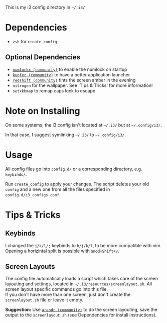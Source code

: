 This is my i3 config directory in `~/.i3/`

# Dependencies
* `zsh` for `create_config`

## Optional Dependencies
* [`numlockx (community)`](https://www.archlinux.org/packages/community/x86_64/numlockx/) to enable the numlock on startup
* [`kupfer (community)`](https://www.archlinux.org/packages/community/any/kupfer/) to have a better application launcher
* [`redshift (community)`](https://www.archlinux.org/packages/community/x86_64/redshift/) tints the screen amber in the evening
* `nitrogen` for the wallpaper. See 'Tips & Tricks' for more information!
* `setxkbmap` to remap caps lock to escape

# Note on Installing
On some systems, the i3 config isn't located at `~/.i3/` but at `~/.config/i3/`.

In that case, I suggest symlinking `~/.i3/` to `~/.config/i3/`.

# Usage
All config files go into `config.d/` or a corresponding directory, e.g. `keybinds/`.

Run `create_config` to apply your changes. The script deletes your old `config` and a new one from all the files specified in `config.d/i3_configs.conf`.

# Tips & Tricks
## Keybinds
I changed the `j/k/l/;` keybinds to `h/j/k/l`, to be more compatible with vim. Opening a horizintal split is possible with `$mod+Shift+v`.

## Screen Layouts
The config file automatically loads a script which takes care of the screen layouting and settings, located in `~/.i3/resources/screenlayout.sh`. All screen layout specific commands go into this file.
<br>
If you don't have more than one screen, just don't create the `screenlayout.sh` file or leave it empty.

**Suggestion:** Use [`arandr (community)`](https://www.archlinux.org/packages/community/any/arandr/) to do the screen layouting, save the output to the `screenlayout.sh` (see Dependencies for install instructions).
